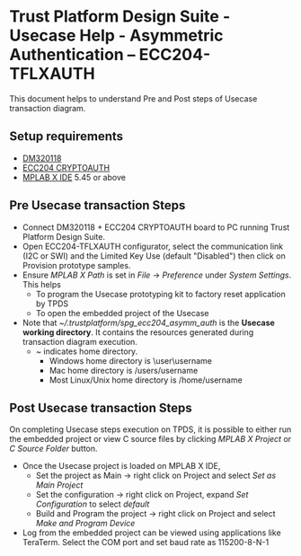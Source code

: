 # Trust Platform Design Suite - Usecase Help - Asymmetric Authentication – ECC204-TFLXAUTH

This document helps to understand Pre and Post steps of Usecase transaction diagram.

## Setup requirements

- [DM320118](https://www.microchip.com/developmenttools/ProductDetails/DM320118)
- [ECC204 CRYPTOAUTH](https://www.microchip.com/en-us/development-tool/EV92R58A)
- [MPLAB X IDE](https://www.microchip.com/en-us/development-tools-tools-and-software/mplab-x-ide) 5.45 or above

## Pre Usecase transaction Steps

- Connect DM320118 + ECC204 CRYPTOAUTH board to PC running Trust Platform Design Suite.
- Open ECC204-TFLXAUTH configurator, select the communication link (I2C or SWI) and the Limited Key Use (default "Disabled") then click on Provision prototype samples.
- Ensure _MPLAB X Path_ is set in _File_ -> _Preference_ under _System Settings_. This helps
  - To program the Usecase prototyping kit to factory reset application by TPDS
  - To open the embedded project of the Usecase
- Note that _~/.trustplatform/spg_ecc204_asymm_auth_ is the **Usecase working directory**. It contains the resources generated during transaction diagram execution.
  - ~ indicates home directory.
    - Windows home directory is \user\username
    - Mac home directory is /users/username
    - Most Linux/Unix home directory is /home/username

## Post Usecase transaction Steps

On completing Usecase steps execution on TPDS, it is possible to either run the embedded project or view C source files by clicking _MPLAB X Project_ or _C Source Folder_ button.

- Once the Usecase project is loaded on MPLAB X IDE,
  - Set the project as Main -> right click on Project and select _Set as Main Project_
  - Set the configuration -> right click on Project, expand _Set Configuration_ to select _default_
  - Build and Program the project -> right click on Project and select _Make and Program Device_
- Log from the embedded project can be viewed using applications like TeraTerm. Select the COM port and set baud rate as 115200-8-N-1
